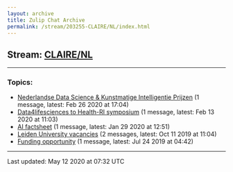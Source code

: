 ```yaml
---
layout: archive
title: Zulip Chat Archive
permalink: /stream/203255-CLAIRE/NL/index.html
---
```


## Stream: [CLAIRE/NL](https://claire4ai.github.io/archive/stream/203255-CLAIRE/NL/index.html)
---

### Topics:

* [Nederlandse Data Science & Kunstmatige Intelligentie Prijzen](topic/Nederlandse.20Data.20Science.20.26.20Kunstmatige.20Intelligentie.20Prijzen.html) (1 message, latest: Feb 26 2020 at 17:04)
* [Data4lifesciences to Health-RI symposium](topic/Data4lifesciences.20to.20Health-RI.20symposium.html) (1 message, latest: Feb 13 2020 at 11:03)
* [AI factsheet](topic/AI.20factsheet.html) (1 message, latest: Jan 29 2020 at 12:51)
* [Leiden University vacancies](topic/Leiden.20University.20vacancies.html) (2 messages, latest: Oct 11 2019 at 11:04)
* [Funding opportunity](topic/Funding.20opportunity.html) (1 message, latest: Jul 24 2019 at 04:42)

<hr><p>Last updated: May 12 2020 at 07:32 UTC</p>